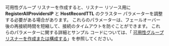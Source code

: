 可用性グループ リスナーを作成すると、リスナー リソース用に **RegisterAllProvidersIP** と **HostRecordTTL** のクラスター パラメーターを調整する必要がある場合があります。  これらのパラメーターは、フェールオーバー後の再接続時間を短縮して、接続のタイムアウトを防ぐことができます。 これらのパラメーターに関する詳細とサンプル コードについては、「 [可用性グループ リスナーを作成または構成する](https://msdn.microsoft.com/library/hh213080.aspx#MultiSubnetFailover)」を参照してください。



<!--HONumber=Nov16_HO3-->


